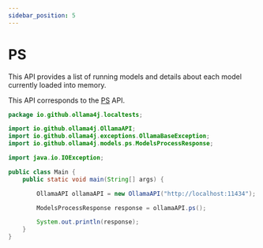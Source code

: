 ```yaml
---
sidebar_position: 5
---
```


# PS

This API provides a list of running models and details about each model currently loaded into memory.

This API corresponds to the [PS](https://github.com/ollama/ollama/blob/main/docs/api.md#list-running-models) API.

```java
package io.github.ollama4j.localtests;

import io.github.ollama4j.OllamaAPI;
import io.github.ollama4j.exceptions.OllamaBaseException;
import io.github.ollama4j.models.ps.ModelsProcessResponse;

import java.io.IOException;

public class Main {
    public static void main(String[] args) {

        OllamaAPI ollamaAPI = new OllamaAPI("http://localhost:11434");

        ModelsProcessResponse response = ollamaAPI.ps();

        System.out.println(response);
    }
}
```